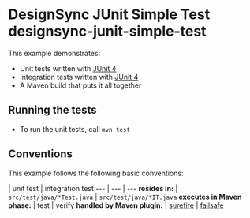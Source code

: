 DesignSync JUnit Simple Test
designsync-junit-simple-test
============================

This example demonstrates:

* Unit tests written with [JUnit 4](http://junit.org/)
* Integration tests written with [JUnit 4](http://junit.org/)
* A Maven build that puts it all together

Running the tests
-----------------

* To run the unit tests, call `mvn test`

Conventions
-----------

This example follows the following basic conventions:

 | unit test | integration test
--- | --- | ---
__resides in:__ | `src/test/java/*Test.java` | `src/test/java/*IT.java`
__executes in Maven phase:__ | test | verify
__handled by Maven plugin:__ | [surefire](http://maven.apache.org/surefire/maven-surefire-plugin/) | [failsafe](http://maven.apache.org/surefire/maven-failsafe-plugin/)
